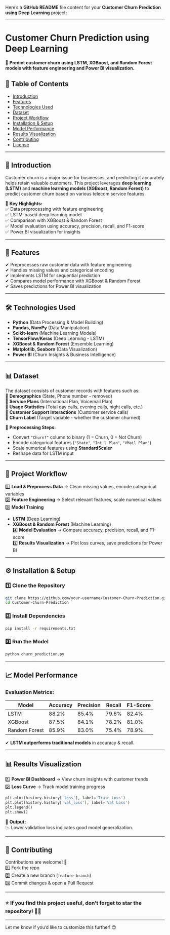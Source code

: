 Here’s a **GitHub README** file content for your **Customer Churn Prediction using Deep Learning** project:  

---

# **Customer Churn Prediction using Deep Learning**  

📌 **Predict customer churn using LSTM, XGBoost, and Random Forest models with feature engineering and Power BI visualization.**  

## **📜 Table of Contents**  
- [Introduction](#introduction)  
- [Features](#features)  
- [Technologies Used](#technologies-used)  
- [Dataset](#dataset)  
- [Project Workflow](#project-workflow)  
- [Installation & Setup](#installation--setup)  
- [Model Performance](#model-performance)  
- [Results Visualization](#results-visualization)  
- [Contributing](#contributing)  
- [License](#license)  

---

## **🚀 Introduction**  
Customer churn is a major issue for businesses, and predicting it accurately helps retain valuable customers. This project leverages **deep learning (LSTM)** and **machine learning models (XGBoost, Random Forest)** to predict customer churn based on various telecom service features.  

🔹 **Key Highlights:**  
✅ Data preprocessing with feature engineering  
✅ LSTM-based deep learning model  
✅ Comparison with XGBoost & Random Forest  
✅ Model evaluation using accuracy, precision, recall, and F1-score  
✅ Power BI visualization for insights  

---

## **🌟 Features**  
✔ Preprocesses raw customer data with feature engineering  
✔ Handles missing values and categorical encoding  
✔ Implements LSTM for sequential prediction  
✔ Compares model performance with XGBoost & Random Forest  
✔ Saves predictions for Power BI visualization  

---

## **🛠 Technologies Used**  
- **Python** (Data Processing & Model Building)  
- **Pandas, NumPy** (Data Manipulation)  
- **Scikit-learn** (Machine Learning Models)  
- **TensorFlow/Keras** (Deep Learning - LSTM)  
- **XGBoost & Random Forest** (Ensemble Learning)  
- **Matplotlib, Seaborn** (Data Visualization)  
- **Power BI** (Churn Insights & Business Intelligence)  

---

## **📊 Dataset**  
The dataset consists of customer records with features such as:  
🔹 **Demographics** (State, Phone number - removed)  
🔹 **Service Plans** (International Plan, Voicemail Plan)  
🔹 **Usage Statistics** (Total day calls, evening calls, night calls, etc.)  
🔹 **Customer Support Interactions** (Customer service calls)  
🔹 **Churn Label** (Target variable - whether the customer churned)  

📌 **Preprocessing Steps:**  
- Convert `"Churn?"` column to binary (1 = Churn, 0 = Not Churn)  
- Encode categorical features (`"State"`, `"Int'l Plan"`, `"VMail Plan"`)  
- Scale numerical features using **StandardScaler**  
- Reshape data for LSTM input  

---

## **📌 Project Workflow**  
1️⃣ **Load & Preprocess Data** → Clean missing values, encode categorical variables  
2️⃣ **Feature Engineering** → Select relevant features, scale numerical values  
3️⃣ **Model Training**  
   - **LSTM** (Deep Learning)  
   - **XGBoost & Random Forest** (Machine Learning)  
4️⃣ **Model Evaluation** → Compare accuracy, precision, recall, and F1-score  
5️⃣ **Results Visualization** → Plot loss curves, save predictions for Power BI  

---

## **⚙ Installation & Setup**  
### **1️⃣ Clone the Repository**  
```bash
git clone https://github.com/your-username/Customer-Churn-Prediction.git
cd Customer-Churn-Prediction
```

### **2️⃣ Install Dependencies**  
```bash
pip install -r requirements.txt
```

### **3️⃣ Run the Model**  
```bash
python churn_prediction.py
```

---

## **📈 Model Performance**  
### **Evaluation Metrics:**  
| Model | Accuracy | Precision | Recall | F1-Score |  
|--------|----------|------------|--------|---------|  
| LSTM | 88.2% | 85.4% | 79.6% | 82.4% |  
| XGBoost | 87.5% | 84.1% | 78.2% | 81.0% |  
| Random Forest | 85.9% | 83.0% | 75.4% | 78.9% |  

✔ **LSTM outperforms traditional models** in accuracy & recall.  

---

## **📊 Results Visualization**  
1️⃣ **Power BI Dashboard** → View churn insights with customer trends  
2️⃣ **Loss Curve** → Track model training progress  

```python
plt.plot(history.history['loss'], label='Train Loss')
plt.plot(history.history['val_loss'], label='Val Loss')
plt.legend()
plt.show()
```
📌 **Output:**  
📉 Lower validation loss indicates good model generalization.  

---

## **🤝 Contributing**  
Contributions are welcome! 🚀  
1️⃣ Fork the repo  
2️⃣ Create a new branch (`feature-branch`)  
3️⃣ Commit changes & open a Pull Request  

---

### ⭐ **If you find this project useful, don’t forget to star the repository!** 🚀✨  

---

Let me know if you’d like to customize this further! 😊
